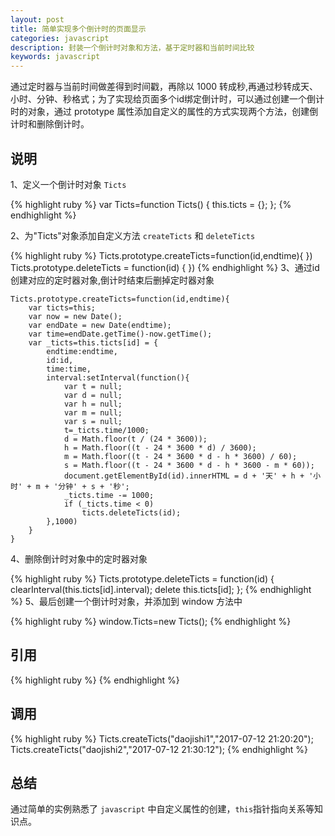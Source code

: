 ```yaml
---
layout: post
title: 简单实现多个倒计时的页面显示
categories: javascript
description: 封装一个倒计时对象和方法，基于定时器和当前时间比较
keywords: javascript
---
```


通过定时器与当前时间做差得到时间戳，再除以 1000 转成秒,再通过秒转成天、小时、分钟、秒格式；为了实现给页面多个id绑定倒计时，可以通过创建一个倒计时的对象，通过 prototype 属性添加自定义的属性的方式实现两个方法，创建倒计时和删除倒计时。

## 说明

1、定义一个倒计时对象 `Ticts`

{% highlight ruby %}
var Ticts=function Ticts() {
    this.ticts = {}; 
};
{% endhighlight %}

2、为"Ticts"对象添加自定义方法 `createTicts` 和 `deleteTicts`

{% highlight ruby %}
Ticts.prototype.createTicts=function(id,endtime){
})
Ticts.prototype.deleteTicts = function(id) {
})
{% endhighlight %}
3、通过id创建对应的定时器对象,倒计时结束后删掉定时器对象

```viml
Ticts.prototype.createTicts=function(id,endtime){
    var ticts=this;
    var now = new Date();
    var endDate = new Date(endtime);
    var time=endDate.getTime()-now.getTime();
    var _ticts=this.ticts[id] = {
        endtime:endtime,
        id:id,
        time:time,
        interval:setInterval(function(){
            var t = null;
            var d = null;
            var h = null;
            var m = null;
            var s = null;
            t=_ticts.time/1000;
            d = Math.floor(t / (24 * 3600));
            h = Math.floor((t - 24 * 3600 * d) / 3600);
            m = Math.floor((t - 24 * 3600 * d - h * 3600) / 60);
            s = Math.floor((t - 24 * 3600 * d - h * 3600 - m * 60));
            document.getElementById(id).innerHTML = d + '天' + h + '小时' + m + '分钟' + s + '秒';
            _ticts.time -= 1000;
            if (_ticts.time < 0)
				ticts.deleteTicts(id);                               
        },1000)
    }       
}
```
4、删除倒计时对象中的定时器对象

{% highlight ruby %}
Ticts.prototype.deleteTicts = function(id) {
    clearInterval(this.ticts[id].interval);
    delete this.ticts[id];
};
{% endhighlight %}
5、最后创建一个倒计时对象，并添加到 window 方法中

{% highlight ruby %}
window.Ticts=new Ticts();
{% endhighlight %}

## 引用
	
{% highlight ruby %}
	<script src="tick.js"></script>
{% endhighlight %}

## 调用

{% highlight ruby %}
Ticts.createTicts("daojishi1","2017-07-12 21:20:20");
Ticts.createTicts("daojishi2","2017-07-12 21:30:12");
{% endhighlight %}

## 总结
	
通过简单的实例熟悉了 `javascript` 中自定义属性的创建，`this`指针指向关系等知识点。
